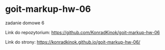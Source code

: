 # goit-markup-hw-06
 zadanie domowe 6

Link do repozytorium:
https://github.com/KonradKinok/goit-markup-hw-06

Link do strony:
https://konradkinok.github.io/goit-markup-hw-06/